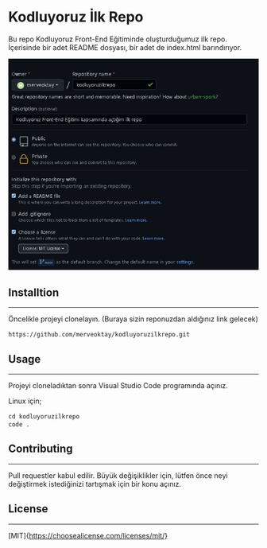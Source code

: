 # Kodluyoruz İlk Repo 

Bu repo Kodluyoruz Front-End Eğitiminde oluşturduğumuz ilk repo. İçerisinde bir adet README dosyası, bir adet de index.html barındırıyor.

![Resim](https://github.com/merveoktay/kodluyoruzilkrepo/blob/branch/ekranalintisi.jpg?raw=true)

## Installtion
--------------------------
Öncelikle projeyi clonelayın. (Buraya sizin reponuzdan aldığınız link gelecek)
```
https://github.com/merveoktay/kodluyoruzilkrepo.git
```
## Usage
------------------------
Projeyi cloneladıktan sonra Visual Studio Code programında açınız.

Linux için;
```
cd kodluyoruzilkrepo
code .
```

## Contributing
------------------------------
Pull requestler kabul edilir. Büyük değişiklikler için, lütfen önce neyi değiştirmek istediğinizi tartışmak için bir konu açınız.

## License
-----------------------
[MIT]{https://choosealicense.com/licenses/mit/}